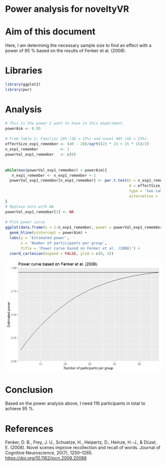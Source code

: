 Power analysis for noveltyVR
================

Aim of this document
====================

Here, I am determinig the necessary sample size to find an effect with a power of 95 % based on the results of Fenker et al. (2008).

Libraries
=========

``` r
library(ggplot2)
library(pwr)
```

Analysis
========

``` r
# This is the power I want to have in this experiment
powerAim <- 0.95 

# From Table 1: Familiar 28% (SD = 15%) and novel 40% (SD = 23%). 
effectSize_exp1_remember <- (40 - 28)/sqrt((23 * 23 + 15 * 15)/2)
n_exp1_remember          <- 1
powerVal_exp1_remember   <- c(0)


while(max(powerVal_exp1_remember) < powerAim){
   n_exp1_remember <- n_exp1_remember + 1
  powerVal_exp1_remember[n_exp1_remember] <- pwr.t.test(n = n_exp1_remember,
                                                        d = effectSize_exp1_remember,
                                                        type = 'two.sample',
                                                        alternative = 'greater')$power
}
# Replace zero with NA
powerVal_exp1_remember[1] <- NA

# Plot power curve
ggplot(data.frame(n = 1:n_exp1_remember, power = powerVal_exp1_remember), aes(x = n, y = power)) + geom_line() + 
  geom_hline(yintercept = powerAim) +
  labs(y = 'Estimated power', 
       x = 'Number of participants per group', 
       title = 'Power curve based on Fenker et al. (2008)') + 
  coord_cartesian(expand = FALSE, ylim = c(0, 1))
```

![](powerAnalysis_files/figure-markdown_github/unnamed-chunk-2-1.png)

Conclusion
==========

Based on the power analysis above, I need 116 participants in total to achieve 95 %.

References
==========

Fenker, D. B., Frey, J. U., Schuetze, H., Heipertz, D., Heinze, H.-J., & Düzel, E. (2008). Novel scenes improve recollection and recall of words. Journal of Cognitive Neuroscience, 20(7), 1250–1265. <https://doi.org/10.1162/jocn.2008.20086>
